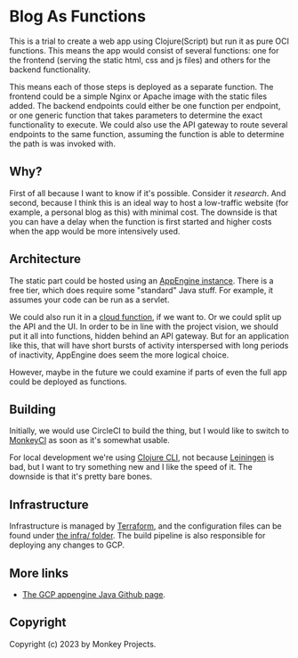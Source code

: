 # Blog As Functions

This is a trial to create a web app using Clojure(Script) but run it as pure OCI
functions.  This means the app would consist of several functions: one for the
frontend (serving the static html, css and js files) and others for the backend
functionality.

This means each of those steps is deployed as a separate function.  The frontend
could be a simple Nginx or Apache image with the static files added.  The backend
endpoints could either be one function per endpoint, or one generic function that
takes parameters to determine the exact functionality to execute.  We could also
use the API gateway to route several endpoints to the same function, assuming the
function is able to determine the path is was invoked with.

## Why?

First of all because I want to know if it's possible.  Consider it _research_.
And second, because I think this is an ideal way to host a low-traffic website
(for example, a personal blog as this) with minimal cost.  The downside is that
you can have a delay when the function is first started and higher costs when
the app would be more intensively used.

## Architecture

The static part could be hosted using an [AppEngine instance](https://cloud.google.com/appengine/docs/standard/java-gen2/runtime).
There is a free tier, which does require some "standard" Java stuff.  For example,
it assumes your code can be run as a servlet.

We could also run it in a [cloud function](https://cloud.google.com/functions),
if we want to.  Or we could split up the API and the UI.  In order to be in line
with the project vision, we should put it all into functions, hidden behind
an API gateway.  But for an application like this, that will have short bursts of
activity interspersed with long periods of inactivity, AppEngine does seem the
more logical choice.

However, maybe in the future we could examine if parts of even the full app
could be deployed as functions.

## Building

Initially, we would use CircleCI to build the thing, but I would like to switch
to [MonkeyCI](https://monkeyci.com) as soon as it's somewhat usable.

For local development we're using [Clojure CLI](https://clojure.org/reference/deps_and_cli),
not because [Leiningen](https://leiningen.org/) is bad, but I want to try something
new and I like the speed of it.  The downside is that it's pretty bare bones.

## Infrastructure

Infrastructure is managed by [Terraform](https://terraform.io), and the configuration
files can be found under [the infra/ folder](infra/).  The build pipeline is also
responsible for deploying any changes to GCP.

## More links

- [The GCP appengine Java Github page](https://github.com/GoogleCloudPlatform/appengine-java-standard).

## Copyright

Copyright (c) 2023 by Monkey Projects.
